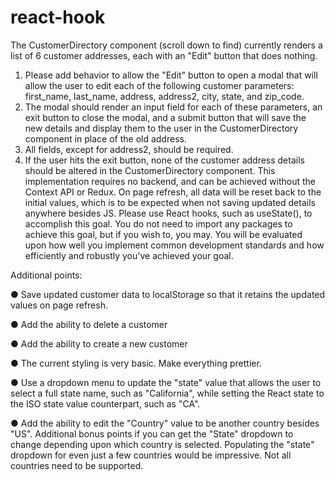 # react-hook
The CustomerDirectory component (scroll down to find) currently renders a list of 6 customer addresses, each with an "Edit" button that does nothing.
1.	Please add behavior to allow the "Edit" button to open a modal that will allow the user to edit each of the following customer parameters: first_name, last_name, address, address2, city, state, and zip_code.
2.	The modal should render an input field for each of these parameters, an exit button to close the modal, and a submit button that will save the new details and display them to the user in the CustomerDirectory component in place of the old address.
3.	All fields, except for address2, should be required.
4.	If the user hits the exit button, none of the customer address details should be altered in the CustomerDirectory component.
This implementation requires no backend, and can be achieved without the Context API or Redux. On page refresh, all data will be reset back to the initial values, which is to be expected when not saving updated details anywhere besides JS. Please use React hooks, such as useState(), to accomplish this goal. You do not need to import any packages to achieve this goal, but if you wish to, you may. You will be evaluated upon how well you implement common development standards and how efficiently and robustly you've achieved your goal.

Additional points:

●	Save updated customer data to localStorage so that it retains the updated values on page refresh.

●	Add the ability to delete a customer

●	Add the ability to create a new customer

●	The current styling is very basic. Make everything prettier.

●	Use a dropdown menu to update the "state" value that allows the user to select a full state name, such as "California", while setting the React state to the ISO state value counterpart, such as "CA".

●	Add the ability to edit the "Country" value to be another country besides "US". Additional bonus points if you can get the "State" dropdown to change depending upon which country is selected. Populating the "state" dropdown for even just a few countries would be impressive. Not all countries need to be supported.

